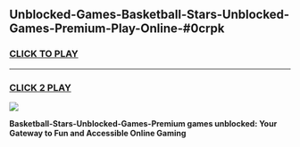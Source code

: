 
## Unblocked-Games-Basketball-Stars-Unblocked-Games-Premium-Play-Online-#0crpk
<h3>
<a href="https://premium.freeplayer.one?title=Basketball-Stars-Unblocked-Games-Premium&ref=27F">CLICK TO PLAY</a></h3>
<hr>

<h3>
<a href="https://premium.freeplayer.one?title=Basketball-Stars-Unblocked-Games-Premium&ref=27F">CLICK 2 PLAY</a>
  
</h3>

<a href="https://premium.freeplayer.one?title=Basketball-Stars-Unblocked-Games-Premium&ref=27F"><img src="https://clearcache.store/games.png"></a>


**Basketball-Stars-Unblocked-Games-Premium games unblocked: Your Gateway to Fun and Accessible Online Gaming**
